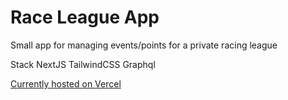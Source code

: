 # Race League App

Small app for managing events/points for a private racing league

Stack
NextJS
TailwindCSS
Graphql

[Currently hosted on Vercel](https://achetoleague.vercel.app/)
